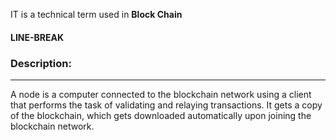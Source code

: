 IT is a technical term used in **Block Chain**

#### LINE-BREAK

### **Description:**

---

A node is a computer connected to the blockchain network using a client that performs the task of validating and relaying transactions. It gets a copy of the blockchain, which gets downloaded automatically upon joining the blockchain network.